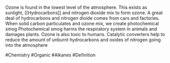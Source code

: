 Ozone is found in the lowest level of the atmosphere. This exists as sunlight, [[Hydrocarbons]] and nitrogen dioxide mix to form ozone. A great deal of hydrocarbons and nitrogen dioide comes from cars and factories. When solid carbon particulates and ozone mix, we create photochemical smog
Photochemical smog harms the respiratory system in animals and damages plants. Ozone is also toxic to humans. Catalytic converters help to reduce the amount of unburnt hydrocarbons and oxides of nitrogen going into the atmosphere

#Chemistry #Organic #Alkanes #Definition